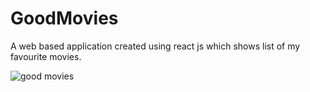 # GoodMovies
A web based application created using react js which shows list of my favourite movies.

![good movies](https://user-images.githubusercontent.com/82032825/129466038-106ba1a7-e6d6-4e83-8d2f-4f6364212e48.png)

